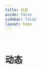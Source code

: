 ```yaml
---
title: 动态
aside: false
sidebar: false
layout: home
---
```


<br/>

# 动态


<CardLayout :cards="[
  {
    image: './/img/essay/card01.png',
    title: 'Vitepress卡片链接组件',
    description: '可以自定义图片标题描述以及标签等信息',
    tags: ['Vitepress美化', 'Vue'],
    link: '/essay/card'
  },
  {
    image: './/img/essay/wxs01.png',
    title: 'Vitepress关注微信公主号页面',
    description: '一个独立的页面 用来展示微信公众号二维码',
    tags: ['Vitepress美化', 'Vue'],
    link: '/essay/wxs'
  },
  {
    image: './/img/essay/livetext01.png',
    title: '实时共享文本框',
    description: '使用PHP语言编写的 用于一些不方便复制文本的地方',
    tags: ['小工具', 'PHP'],
    link: '/essay/livetext'
  },
  {
    image: './/img/essay/40401.png',
    title: '汉化Vitepress404页面',
    description: '找了好久才找到 汉化404页面的方法 分享给大家',
    tags: ['Vitepress美化', 'Vue'],
    link: '/essay/404'
  },
  {
    image: './/img/essay/am4001.png',
    title: 'SMART AM40 电源指示灯控制',
    description: 'Web控制电源指示灯 解决晚上睡觉刺眼睛的烦恼',
    tags: ['工控机', 'Armbian', 'Python3'],
    link: '/essay/am40led'
  },
  // {
  //   image: '/img/Test.jpg',
  //   title: '卡片标题',
  //   description: '这里是卡片的描述内容',
  //   tags: ['标签A', '标签B'],
  //   link: '#'
  // }
]" />